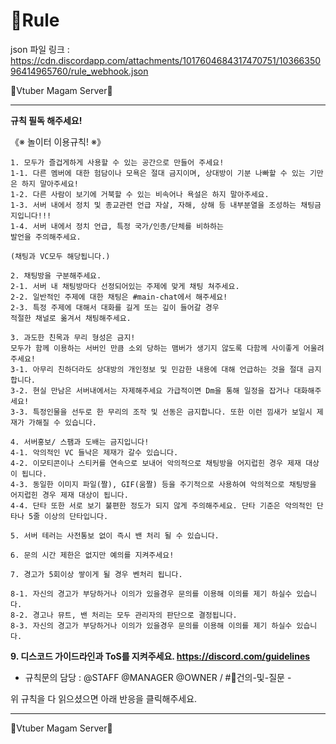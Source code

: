  # 📖Rule

 json 파일 링크 : https://cdn.discordapp.com/attachments/1017604684317470751/1036635096414965760/rule_webhook.json

🦊Vtuber Magam Server🦊<hr></hr>

 **규칙 필독 해주세요!**

《※ 놀이터 이용규칙! ※》
```
1. 모두가 즐겁게하게 사용할 수 있는 공간으로 만들어 주세요! 
1-1. 다른 멤버에 대한 험담이나 모욕은 절대 금지이며, 상대방이 기분 나빠할 수 있는 기만은 하지 말아주세요!
1-2. 다른 사람이 보기에 거북할 수 있는 비속어나 욕설은 하지 말아주세요.
1-3. 서버 내에서 정치 및 종교관련 언급 자살, 자해, 상해 등 내부분열을 조성하는 채팅금지입니다!!!
1-4. 서버 내에서 정치 언급, 특정 국가/인종/단체를 비하하는
발언을 주의해주세요.

(채팅과 VC모두 해당됩니다.)
```
```
2. 채팅방을 구분해주세요.
2-1. 서버 내 채팅방마다 선정되어있는 주제에 맞게 채팅 쳐주세요.
2-2. 일반적인 주제에 대한 채팅은 #main-chat에서 해주세요! 
2-3. 특정 주제에 대해서 대화를 길게 또는 깊이 들어갈 경우
적절한 채널로 옮겨서 채팅해주세요.
```
```
3. 과도한 친목과 무리 형성은 금지!
모두가 함께 이용하는 서버인 만큼 소외 당하는 맴버가 생기지 않도록 다함께 사이좋게 어울려주세요!
3-1. 아무리 친하더라도 상대방의 개인정보 및 민감한 내용에 대해 언급하는 것을 절대 금지합니다.
3-2. 현실 만남은 서버내에서는 자제해주세요 가급적이면 Dm을 통해 일정을 잡거나 대화해주세요!
3-3. 특정인물을 선두로 한 무리의 조작 및 선동은 금지합니다. 또한 이런 낌새가 보일시 제재가 가해질 수 있습니다.
```
```
4. 서버홍보/ 스팸과 도배는 금지입니다!
4-1. 악의적인 VC 들낙은 제재가 갈수 있습니다.
4-2. 이모티콘이나 스티커를 연속으로 보내어 악의적으로 채팅방을 어지럽힌 경우 제재 대상이 됩니다.
4-3. 동일한 이미지 파일(짤), GIF(움짤) 등을 주기적으로 사용하여 악의적으로 채팅방을 어지럽힌 경우 제재 대상이 됩니다.
4-4. 단타 또한 서로 보기 불편한 정도가 되지 않게 주의해주세요. 단타 기준은 악의적인 단타나 5줄 이상의 단타입니다.
```
```
5. 서버 테러는 사전통보 없이 즉시 밴 처리 될 수 있습니다. 
```
```
6. 문의 시간 제한은 없지만 예의를 지켜주세요!
```
```
7. 경고가 5회이상 쌓이게 될 경우 벤처리 됩니다.
```
```
8-1. 자신의 경고가 부당하거나 이의가 있을경우 문의를 이용해 이의를 제기 하실수 있습니다.
8-2. 경고나 뮤트, 밴 처리는 모두 관리자의 판단으로 결정됩니다.
8-3. 자신의 경고가 부당하거나 이의가 있을경우 문의를 이용해 이의를 제기 하실수 있습니다.
```

**9. 디스코드 가이드라인과 ToS를 지켜주세요.
https://discord.com/guidelines**

- 규칙문의 담당 : @STAFF @MANAGER @OWNER / #📃건의-및-질문 -

위 규칙을 다 읽으셨으면 아래 반응을 클릭해주세요.
<hr>🦊Vtuber Magam Server🦊</hr>